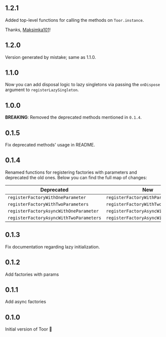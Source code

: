 ## 1.2.1

Added top-level functions for calling the methods on `Toor.instance`.

Thanks, [Maksimka101](https://github.com/Maksimka101)!

## 1.2.0

Version generated by mistake; same as 1.1.0.

## 1.1.0

Now you can add disposal logic to lazy singletons via passing the `onDispose`
argument to `registerLazySingleton`.

## 1.0.0

**BREAKING**: Removed the deprecated methods mentioned in `0.1.4`.

## 0.1.5

Fix deprecated methods' usage in README.

## 0.1.4

Renamed functions for registering factories with parameters 
and deprecated the old ones. Below you can find the full map of 
changes:

| Deprecated | New |
| ---- | ----- |
| `registerFactoryWithOneParameter` | `registerFactoryWithParam` | 
| `registerFactoryWithTwoParameters` | `registerFactoryWithTwoParams` |
| `registerFactoryAsyncWithOneParameter` | `registerFactoryAsyncWithParam` |
| `registerFactoryAsyncWithTwoParameters` | `registerFactoryAsyncWithTwoParams` |

## 0.1.3

Fix documentation regarding lazy initialization.

## 0.1.2

Add factories with params

## 0.1.1

Add async factories

## 0.1.0

Initial version of Toor 🚀
